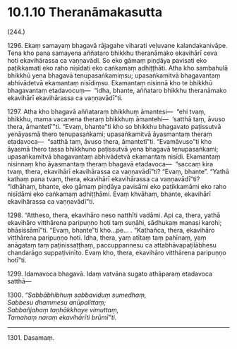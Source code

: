 # 10.1.10 Theranāmakasutta

(244.)

1296\. Ekaṃ samayaṃ bhagavā rājagahe viharati veḷuvane kalandakanivāpe. Tena kho pana samayena aññataro bhikkhu theranāmako ekavihārī ceva hoti ekavihārassa ca vaṇṇavādī. So eko gāmaṃ piṇḍāya pavisati eko paṭikkamati eko raho nisīdati eko caṅkamaṃ adhiṭṭhāti. Atha kho sambahulā bhikkhū yena bhagavā tenupasaṅkamiṃsu; upasaṅkamitvā bhagavantaṃ abhivādetvā ekamantaṃ nisīdiṃsu. Ekamantaṃ nisinnā kho te bhikkhū bhagavantaṃ etadavocuṃ—  “idha, bhante, aññataro bhikkhu theranāmako ekavihārī ekavihārassa ca vaṇṇavādī”ti.

1297\. Atha kho bhagavā aññataraṃ bhikkhuṃ āmantesi—  “ehi tvaṃ, bhikkhu, mama vacanena theraṃ bhikkhuṃ āmantehi—  ‘satthā taṃ, āvuso thera, āmantetī’”ti. “Evaṃ, bhante”ti kho so bhikkhu bhagavato paṭissutvā yenāyasmā thero tenupasaṅkami; upasaṅkamitvā āyasmantaṃ theraṃ etadavoca—  “satthā taṃ, āvuso thera, āmantetī”ti. “Evamāvuso”ti kho āyasmā thero tassa bhikkhuno paṭissutvā yena bhagavā tenupasaṅkami; upasaṅkamitvā bhagavantaṃ abhivādetvā ekamantaṃ nisīdi. Ekamantaṃ nisinnaṃ kho āyasmantaṃ theraṃ bhagavā etadavoca—  “saccaṃ kira tvaṃ, thera, ekavihārī ekavihārassa ca vaṇṇavādī”ti? “Evaṃ, bhante”. “Yathā kathaṃ pana tvaṃ, thera, ekavihārī ekavihārassa ca vaṇṇavādī”ti? “Idhāhaṃ, bhante, eko gāmaṃ piṇḍāya pavisāmi eko paṭikkamāmi eko raho nisīdāmi eko caṅkamaṃ adhiṭṭhāmi. Evaṃ khvāhaṃ, bhante, ekavihārī ekavihārassa ca vaṇṇavādī”ti.

1298\. “Attheso, thera, ekavihāro neso natthīti vadāmi. Api ca, thera, yathā ekavihāro vitthārena paripuṇṇo hoti taṃ suṇāhi, sādhukaṃ manasi karohi; bhāsissāmī”ti. “Evaṃ, bhante”ti kho…pe… . “Kathañca, thera, ekavihāro vitthārena paripuṇṇo hoti. Idha, thera, yaṃ atītaṃ taṃ pahīnaṃ, yaṃ anāgataṃ taṃ paṭinissaṭṭhaṃ, paccuppannesu ca attabhāvapaṭilābhesu chandarāgo suppaṭivinīto. Evaṃ kho, thera, ekavihāro vitthārena paripuṇṇo hotī”ti.

1299\. Idamavoca bhagavā. Idaṃ vatvāna sugato athāparaṃ etadavoca satthā—

1300\. _“Sabbābhibhuṃ sabbaviduṃ sumedhaṃ,_  
_Sabbesu dhammesu anūpalittaṃ;_  
_Sabbañjahaṃ taṇhākkhaye vimuttaṃ,_  
_Tamahaṃ naraṃ ekavihārīti brūmī”ti._  

---

1301\. Dasamaṃ.
